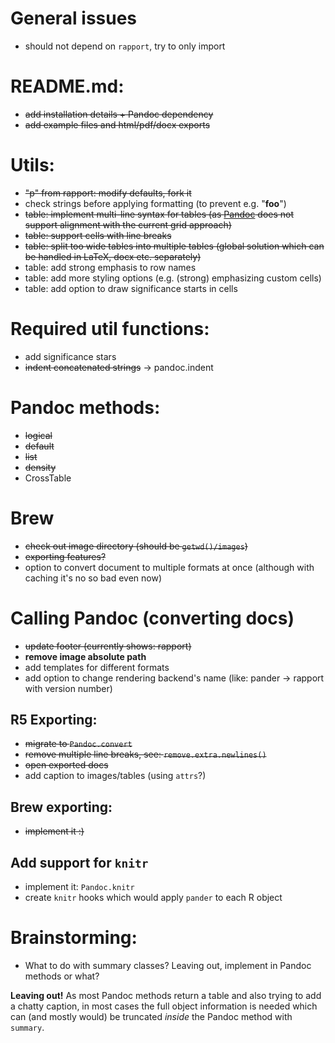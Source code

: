 # General issues

  * should not depend on `rapport`, try to only import

# README.md:

  * ~~add installation details + Pandoc dependency~~
  * ~~add example files and html/pdf/docx exports~~

# Utils:

  * ~~"p" from rapport: modify defaults, fork it~~
  * check strings before applying formatting (to prevent e.g. "****foo****")
  * ~~table: implement multi-line syntax for tables (as [Pandoc](http://johnmacfarlane.net/pandoc) does not support alignment with the current grid approach)~~
  * ~~table: support cells with line breaks~~
  * ~~table: split too wide tables into multiple tables (global solution which can be handled in LaTeX, docx etc. separately)~~
  * table: add strong emphasis to row names
  * table: add more styling options (e.g. (strong) emphasizing custom cells)
  * table: add option to draw significance starts in cells

# Required util functions:

  * add significance stars
  * ~~indent concatenated strings~~ -> pandoc.indent

# Pandoc methods:

  * ~~logical~~
  * ~~default~~
  * ~~list~~
  * ~~density~~
  * CrossTable

# Brew

  * ~~check out image directory (should be `getwd()/images`)~~
  * ~~exporting features?~~
  * option to convert document to multiple formats at once (although with caching it's no so bad even now)

# Calling Pandoc (converting docs)

  * ~~update footer (currently shows: rapport)~~
  * **remove image absolute path**
  * add templates for different formats
  * add option to change rendering backend's name (like: pander -> rapport with version number)

## R5 Exporting:

  * ~~migrate to `Pandoc.convert`~~
  * ~~remove multiple line breaks, see: `remove.extra.newlines()`~~
  * ~~open exported docs~~
  * add caption to images/tables (using `attrs`?)

## Brew exporting:

  * ~~implement it :)~~

## Add support for `knitr`

  * implement it: `Pandoc.knitr`
  * create `knitr` hooks which would apply `pander` to each R object

# Brainstorming:

  * What to do with summary classes? Leaving out, implement in Pandoc methods or what?

   **Leaving out!** As most Pandoc methods return a table and also trying to add a chatty caption, in most cases the full object information is needed which can (and mostly would) be truncated *inside* the Pandoc method with `summary`.
